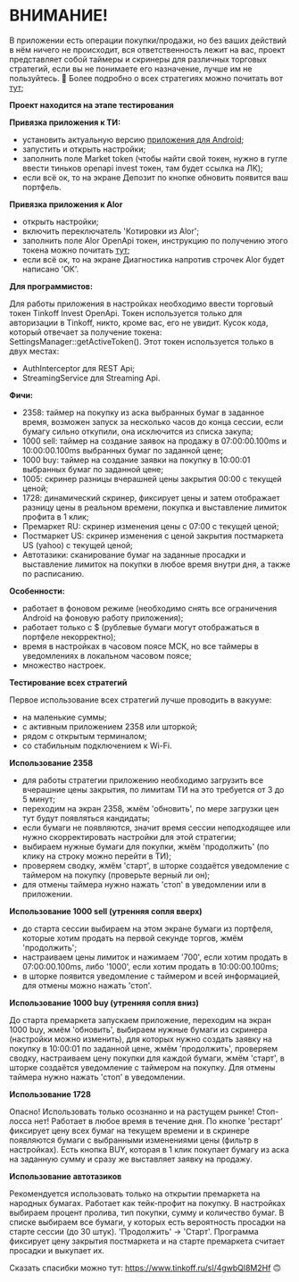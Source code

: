 # ВНИМАНИЕ!
В приложении есть операции покупки/продажи, но без ваших действий в нём ничего не происходит, вся ответственность лежит на вас, 
проект представляет собой таймеры и скринеры для различных торговых стратегий, если вы не понимаете его назначение, лучше им не пользуйтесь. 🙌
Более подробно о всех стратегиях можно почитать вот <a href="https://github.com/oostap/2358/releases">тут</a>; 

**Проект находится на этапе тестирования**

**Привязка приложения к ТИ:**
- установить актуальную версию <a href="https://www.notion.so/159807c2dc854b74ac798b41c816618d">приложения для Android</a>;
- запустить и открыть настройки;
- заполнить поле Market token (чтобы найти свой токен, нужно в гугле ввести тиньков openapi invest токен, там будет ссылка на ЛК);
- если всё ок, то на экране Депозит по кнопке обновить появится ваш портфель.

**Привязка приложения к Alor**
- открыть настройки;
- включить переключатель 'Котировки из Alor';
- заполнить поле Alor OpenApi токен, инструкцию по получению этого токена можно почитать <a href="https://pantini.gitbook.io/pantini-co/marshes/alor-market-data">тут</a>;
- если всё ок, то на экране Диагностика напротив строчек Alor будет написано 'ОК'.

**Для программистов:**

Для работы приложения в настройках необходимо ввести торговый токен Tinkoff Invest OpenApi.
Токен используется только для авторизации в Tinkoff, никто, кроме вас, его не увидит.
Кусок кода, который отвечает за получение токена: SettingsManager::getActiveToken().
Этот токен используется только в двух местах: 
- AuthInterceptor для REST Api;
- StreamingService для Streaming Api.


**Фичи:**
- 2358: таймер на покупку из аска выбранных бумаг в заданное время, возможен запуск за несколько часов до конца сессии, если бумагу сильно откупили, она исключится из списка закупа;
- 1000 sell: таймер на создание заявок на продажу в 07:00:00.100ms и 10:00:00.100ms выбранных бумаг по заданной цене;
- 1000 buy: таймер на создание заявки на покупку в 10:00:01 выбранных бумаг по заданной цене;
- 1005: скринер разницы вчерашней цены закрытия 00:00 с текущей ценой;
- 1728: динамический скринер, фиксирует цены и затем отображает разницу цены в реальном времени, покупка и выставление лимиток профита в 1 клик;
- Премаркет RU: скринер изменения цены с 07:00 с текущей ценой;
- Постмаркет US: скринер изменения с ценой закрытия постмаркета US (yahoo) с текущей ценой;
- Автотазики: сканирование бумаг на заданные просадки и выставление лимиток на покупки в любое время внутри дня, а также по расписанию.

**Особенности:**
- работает в фоновом режиме (необходимо снять все ограничения Android на фоновую работу приложения);
- работает только с $ (рублевые бумаги могут отображаться в портфеле некорректно);
- время в настройках в часовом поясе МСК, но все таймеры в уведомлениях в локальном часовом поясе;
- множество настроек.

**Тестирование всех стратегий**

Первое использование всех стратегий лучше проводить в вакууме:
- на маленькие суммы;
- с активным приложением 2358 или шторкой;
- рядом с открытым терминалом;
- со стабильным подключением к Wi-Fi.

**Использование 2358**

- для работы стратегии приложению необходимо загрузить все вчерашние цены закрытия, по лимитам ТИ на это требуется от 3 до 5 минут;
- переходим на экран 2358, жмём 'обновить', по мере загрузки цен тут будут появляться кандидаты;
- если бумаги не появляются, значит время сессии неподходящее или нужно скорректировать настройки для этой стратегии;
- выбираем нужные бумаги для покупки, жмём 'продолжить' (по клику на строку можно перейти в ТИ);
- проверяем сводку, жмём 'старт', в шторке создаётся уведомление с таймером на покупку (проверьте верный ли он);
- для отмены таймера нужно нажать 'стоп' в уведомлении или в приложении.

**Использование 1000 sell (утренняя сопля вверх)**

- до старта сессии выбираем на этом экране бумаги из портфеля, которые хотим продать на первой секунде торгов, жмём 'продолжить';
- настраиваем цены лимиток и нажимаем '700', если хотим продать в 07:00:00.100ms, либо '1000', если хотим продать в 10:00:00.100ms;
- в шторке появится уведомление с таймером и всей информацией, для отмены можно нажать 'стоп'.

**Использование 1000 buy (утренняя сопля вниз)**

До старта премаркета запускаем приложение, переходим на экран 1000 buy, жмём 'обновить', выбираем нужные бумаги из скринера (настройки можно изменить), для которых нужно создать заявку на покупку в 10:00:01 по заданной цене, жмём 'продолжить', проверяем сводку, настраиваем цену покупки для каждой бумаги, жмём 'старт', в шторке создаётся уведомление с таймером на покупку. Для отмены таймера нужно нажать 'стоп' в уведомлении.

**Использование 1728**

Опасно! Использовать только осознанно и на растущем рынке! Стоп-лосса нет!
Работает в любое время в течение дня. По кнопке 'рестарт' фиксирует цену всех бумаг на текущем времени и в скринере появляются бумаги с выбранными изменениями цены (фильтр в настройках). Есть кнопка BUY, которая в 1 клик покупает бумагу из аска на заданную сумму и сразу же выставляет заявку на продажу.

**Использование автотазиков**

Рекомендуется использовать только на открытии премаркета на народных бумагах. Работает как тейк-профит на покупку. В настройках выбираем процент пролива, тип покупки, сумму и количество бумаг. В списке выбираем все бумаги, у которых есть вероятность просадки на старте сессии (до 30 штук). 'Продолжить' -> 'Старт'. Программа фиксирует цену закрытия постмаркета и на старте премаркета считает просадки и выкупает их.

Сказать спасибки можно тут: https://www.tinkoff.ru/sl/4gwbQl8M2Hf 🙃
